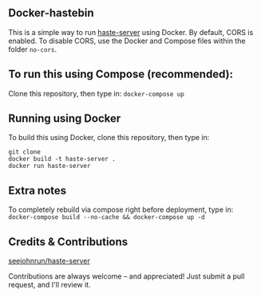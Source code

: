 ## Docker-hastebin
This is a simple way to run [haste-server](https://github.com/seejohnrun/haste-server) using Docker. By default, CORS is enabled. To disable CORS, use the Docker and Compose files within the folder `no-cors`.

## To run this using Compose (recommended):
Clone this repository, then type in:
`docker-compose up`

## Running using Docker
To build this using Docker, clone this repository, then type in:
```
git clone
docker build -t haste-server .
docker run haste-server
```

## Extra notes
To completely rebuild via compose right before deployment, type in:
`docker-compose build --no-cache && docker-compose up -d`

## Credits & Contributions
[seejohnrun/haste-server](https://github.com/seejohnrun/haste-server)

Contributions are always welcome – and appreciated! Just submit a pull request, and I'll review it.
